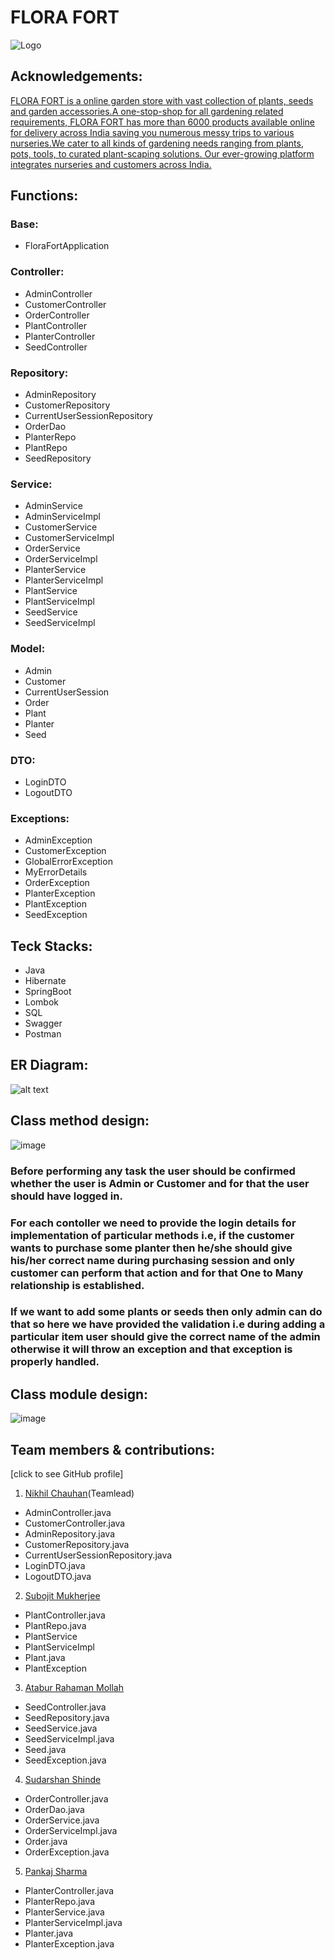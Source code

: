 
# FLORA FORT


![Logo](https://user-images.githubusercontent.com/105915351/201520600-c9177661-043b-4be2-8568-0049ecc489b6.png)


## Acknowledgements:

[FLORA FORT is a online garden store with vast collection of plants, seeds and garden accessories.A one-stop-shop for all gardening related requirements, FLORA FORT has more than 6000 products available online for delivery across India saving you numerous messy trips to various nurseries.We cater to all kinds of gardening needs ranging from plants, pots, tools, to curated plant-scaping solutions. Our ever-growing platform integrates nurseries and customers across India. ]()
## Functions:

### Base:
- FloraFortApplication

### Controller:
- AdminController
- CustomerController
- OrderController
- PlantController
- PlanterController
- SeedController

### Repository:
- AdminRepository
- CustomerRepository
- CurrentUserSessionRepository
- OrderDao
- PlanterRepo
- PlantRepo
- SeedRepository

### Service:
- AdminService
- AdminServiceImpl
- CustomerService
- CustomerServiceImpl
- OrderService
- OrderServiceImpl
- PlanterService
- PlanterServiceImpl
- PlantService
- PlantServiceImpl
- SeedService
- SeedServiceImpl

### Model:
- Admin
- Customer
- CurrentUserSession
- Order
- Plant 
- Planter 
- Seed

### DTO:
- LoginDTO
- LogoutDTO

### Exceptions:
- AdminException
- CustomerException
- GlobalErrorException
- MyErrorDetails
- OrderException
- PlanterException
- PlantException
- SeedException

## Teck Stacks:
- Java
- Hibernate
- SpringBoot
- Lombok
- SQL
- Swagger
- Postman

##  ER Diagram:
![alt text](https://user-images.githubusercontent.com/105915351/201520484-d274a422-21c2-4de0-afb7-d9e192ea6378.jpg)

## Class method design:
![image](https://user-images.githubusercontent.com/104348363/201666308-6e5b0b4a-2193-4eac-943f-f6cda668431f.png)

### Before performing any task the user should be confirmed whether the user is Admin or Customer and for that the user should have logged in.
### For each contoller we need to provide the login details for implementation of particular methods i.e, if the customer wants to purchase some planter then he/she should give his/her correct name during purchasing session and only customer can perform that action and for that One to Many relationship is established.
### If we want to add some plants or seeds then only admin can do that so here we have provided the validation i.e during adding a particular item  user should give the correct name of the admin otherwise it will throw an exception and that exception is properly handled.

## Class module design:
![image](https://user-images.githubusercontent.com/104348363/201664014-a1eb958f-0986-47e0-8c5d-16c760ba5113.png)

## Team members & contributions:
[click to see GitHub profile]




1. [Nikhil Chauhan](https://github.com/NLucifer03)(Teamlead)
- AdminController.java
- CustomerController.java
- AdminRepository.java
- CustomerRepository.java
- CurrentUserSessionRepository.java
- LoginDTO.java
- LogoutDTO.java

2. [Subojit Mukherjee](https://github.com/subo8083)
- PlantController.java
- PlantRepo.java
- PlantService
- PlantServiceImpl
- Plant.java
- PlantException

3. [Atabur Rahaman Mollah](https://github.com/Ataburjee)
- SeedController.java
- SeedRepository.java
- SeedService.java
- SeedServiceImpl.java
- Seed.java
- SeedException.java

4. [Sudarshan Shinde](https://github.com/sudarshan1309)
- OrderController.java
- OrderDao.java
- OrderService.java
- OrderServiceImpl.java
- Order.java
- OrderException.java

5. [Pankaj Sharma](https://github.com/Pankajsharma8221)
- PlanterController.java
- PlanterRepo.java
- PlanterService.java
- PlanterServiceImpl.java
- Planter.java
- PlanterException.java
